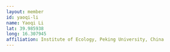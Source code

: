 ```yaml
---
layout: member
id: yaoqi-li
name: Yaoqi Li
lat: 39.985938
long: 16.307945
affiliation: Institute of Ecology, Peking University, China
---
```


